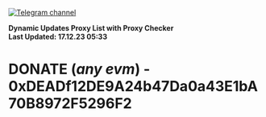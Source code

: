 [![Telegram channel](https://img.shields.io/endpoint?url=https://runkit.io/damiankrawczyk/telegram-badge/branches/master?url=https://t.me/n4z4v0d)](https://t.me/n4z4v0d) 

**Dynamic Updates Proxy List with Proxy Checker**  
**Last Updated: 17.12.23 05:33**

# DONATE (_any evm_) - 0xDEADf12DE9A24b47Da0a43E1bA70B8972F5296F2

